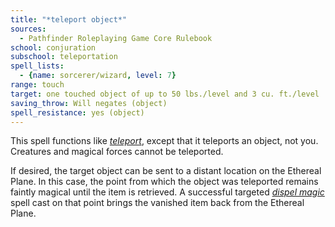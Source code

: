 ```yaml
---
title: "*teleport object*"
sources:
  - Pathfinder Roleplaying Game Core Rulebook
school: conjuration
subschool: teleportation
spell_lists:
  - {name: sorcerer/wizard, level: 7}
range: touch
target: one touched object of up to 50 lbs./level and 3 cu. ft./level
saving_throw: Will negates (object)
spell_resistance: yes (object)
---
```


This spell functions like [*teleport*](/spells/teleport/), except that it teleports an object, not you. Creatures and magical forces cannot be teleported.

If desired, the target object can be sent to a distant location on the Ethereal Plane. In this case, the point from which the object was teleported remains faintly magical until the item is retrieved. A successful targeted [*dispel magic*](/spells/dispel-magic/) spell cast on that point brings the vanished item back from the Ethereal Plane.

